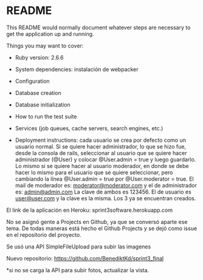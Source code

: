 # README
 
This README would normally document whatever steps are necessary to get the
application up and running.
 
Things you may want to cover:
 
* Ruby version: 2.6.6
 
* System dependencies: instalación de webpacker
 
* Configuration
 
* Database creation
 
* Database initialization
 
* How to run the test suite
 
* Services (job queues, cache servers, search engines, etc.)
 
* Deployment instructions: cada usuario se crea por defecto como un usuario normal. Si se quiere hacer administrador, lo que se hizo fue, desde la consola de rails, seleccionar al usuario que se quiere hacer administrador (@User) y colocar @User.admin = true y luego guardarlo. Lo mismo si se quiere hacer al usuario moderador, en donde se debe hacer lo mismo para el usuario que se quiere seleccionar, pero cambiando la línea @User.admin = true por @User.moderator = true. El mail de moderador es: moderator@moderator.com y el de administrador es: admin@admin.com    La clave de ambos es 123456. El de usuario es user@user.com y la clave es la misma. Los 3 ya se encuentran creados.
 
El link de la aplicación en Heroku: sprint3software.herokuapp.com
 
No se asignó gente a Projects en Github, ya que se conversó aparte ese tema. De todas maneras está hecho el Github Projects y se dejó como issue en el repositorio del proyecto.
 
Se usó una API SimpleFileUpload para subir las imagenes
 
Nuevo repositorio: https://github.com/BenediktKd/sprint3_final
 
*si no se carga la API para subir fotos, actualizar la vista.

